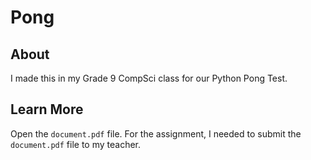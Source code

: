 # Pong
## About
I made this in my Grade 9 CompSci class for our Python Pong Test.

## Learn More
Open the `document.pdf` file.  For the assignment, I needed to submit the `document.pdf` file to my teacher.